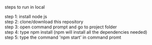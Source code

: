 steps to run in local <br/>

step 1: install node js<br/>
step 2: clone/download this repository<br/>
step 3: open command prompt and go to project folder<br/>
step 4: type npm install (npm will install all the dependencies needed)<br/>
step 5: type the command 'npm start' in command promt <br/>
